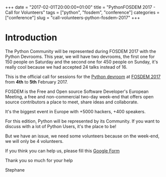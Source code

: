 +++
date = "2017-02-01T20:00:00+01:00"
title = "PythonFOSDEM 2017 - Call for Volunteers"
tags = ["python", "fosdem", "conference"]
categories = ["conference"]
slug = "call-volunteers-python-fosdem-2017"
+++

# Introduction

The Python Community will be represented during FOSDEM 2017 with the Python Devrooms.
This year, we will have two devrooms, the first one for 150 people on Saturday and the second one for 450 people on Sunday, it's really cool because we had accepted 24 talks instead of 16.

This is the official call for sessions for the [Python devroom](https://www.python-fosdem.org) at [FOSDEM 2017](https://fosdem.org/2017)
from **4th** to **5th** February 2017.

FOSDEM is the Free and Open source Software Developer's European Meeting, a free
and non-commercial two-day week-end that offers open source contributors a place
to meet, share ideas and collaborate.

It's the biggest event in Europe with +5000 hackers, +400 speakers.

For this edition, Python will be represented by its Community. If you want to
discuss with a lot of Python Users, it's the place to be!

But we have an issue, we need some volunteers because on the week-end, we will only be 4 volunteers.

If you think you can help us, please fill this [Google Form](https://goo.gl/forms/IOmGbEgFLVnmUGjO2)

Thank you so much for your help

Stephane
